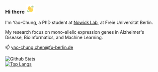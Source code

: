 ### Hi there <img src="https://raw.githubusercontent.com/krol3/krol3/master/wave.gif" width="30px">

I'm Yao-Chung, a PhD student at [Nowick Lab](http://nowicklab.info/), at Freie Universität Berlin. 

My research focus on mono-allelic expression genes in Alzheimer's Disease, Bioinformatics, and Machine Learning.

:mailbox:  yao-chung.chen@fu-berlin.de
<br>

![Github Stats](https://github-readme-stats.vercel.app/api?username=ferygood&count_private=true&show_icons=true&include_all_commits=true&theme=vue)  
[![Top Langs](https://github-readme-stats.vercel.app/api/top-langs/?username=ferygood&hide=Jupyter+Notebook&theme=vue&layout=compact)](https://github.com/ferygood/github-readme-stats)
